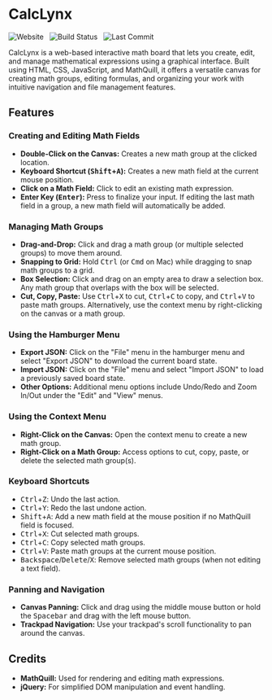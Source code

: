# CalcLynx

![Website](https://img.shields.io/website?url=https%3A%2F%2Fmakaip.com%2Fcalclynx&up_color=00c59a&style=flat-square)​ &nbsp;
![Build Status](https://img.shields.io/github/actions/workflow/status/makaip/calclynx/static.yml?style=flat-square&color=00c59a) &nbsp;
![Last Commit](https://img.shields.io/github/last-commit/makaip/calclynx?style=flat-square&color=00c59a)

CalcLynx is a web-based interactive math board that lets you create, edit, and manage mathematical expressions using a graphical interface. Built using HTML, CSS, JavaScript, and MathQuill, it offers a versatile canvas for creating math groups, editing formulas, and organizing your work with intuitive navigation and file management features.

## Features

### Creating and Editing Math Fields
- **Double-Click on the Canvas:** Creates a new math group at the clicked location.
- **Keyboard Shortcut (<kbd>Shift</kbd>+<kbd>A</kbd>):** Creates a new math field at the current mouse position.
- **Click on a Math Field:** Click to edit an existing math expression.
- **Enter Key (<kbd>Enter</kbd>):** Press to finalize your input. If editing the last math field in a group, a new math field will automatically be added.

### Managing Math Groups
- **Drag-and-Drop:** Click and drag a math group (or multiple selected groups) to move them around.
- **Snapping to Grid:** Hold <kbd>Ctrl</kbd> (or <kbd>Cmd</kbd> on Mac) while dragging to snap math groups to a grid.
- **Box Selection:** Click and drag on an empty area to draw a selection box. Any math group that overlaps with the box will be selected.
- **Cut, Copy, Paste:** Use <kbd>Ctrl</kbd>+<kbd>X</kbd> to cut, <kbd>Ctrl</kbd>+<kbd>C</kbd> to copy, and <kbd>Ctrl</kbd>+<kbd>V</kbd> to paste math groups. Alternatively, use the context menu by right-clicking on the canvas or a math group.

### Using the Hamburger Menu
- **Export JSON:** Click on the "File" menu in the hamburger menu and select "Export JSON" to download the current board state.
- **Import JSON:** Click on the "File" menu and select "Import JSON" to load a previously saved board state.
- **Other Options:** Additional menu options include Undo/Redo and Zoom In/Out under the "Edit" and "View" menus.

### Using the Context Menu
- **Right-Click on the Canvas:** Open the context menu to create a new math group.
- **Right-Click on a Math Group:** Access options to cut, copy, paste, or delete the selected math group(s).

### Keyboard Shortcuts
- <kbd>Ctrl</kbd>+<kbd>Z</kbd>: Undo the last action.
- <kbd>Ctrl</kbd>+<kbd>Y</kbd>: Redo the last undone action.
- <kbd>Shift</kbd>+<kbd>A</kbd>: Add a new math field at the mouse position if no MathQuill field is focused.
- <kbd>Ctrl</kbd>+<kbd>X</kbd>: Cut selected math groups.
- <kbd>Ctrl</kbd>+<kbd>C</kbd>: Copy selected math groups.
- <kbd>Ctrl</kbd>+<kbd>V</kbd>: Paste math groups at the current mouse position.
- <kbd>Backspace</kbd>/<kbd>Delete</kbd>/<kbd>X</kbd>: Remove selected math groups (when not editing a text field).

### Panning and Navigation
- **Canvas Panning:** Click and drag using the middle mouse button or hold the <kbd>Spacebar</kbd> and drag with the left mouse button.
- **Trackpad Navigation:** Use your trackpad's scroll functionality to pan around the canvas.

## Credits

- **MathQuill:** Used for rendering and editing math expressions.
- **jQuery:** For simplified DOM manipulation and event handling.
